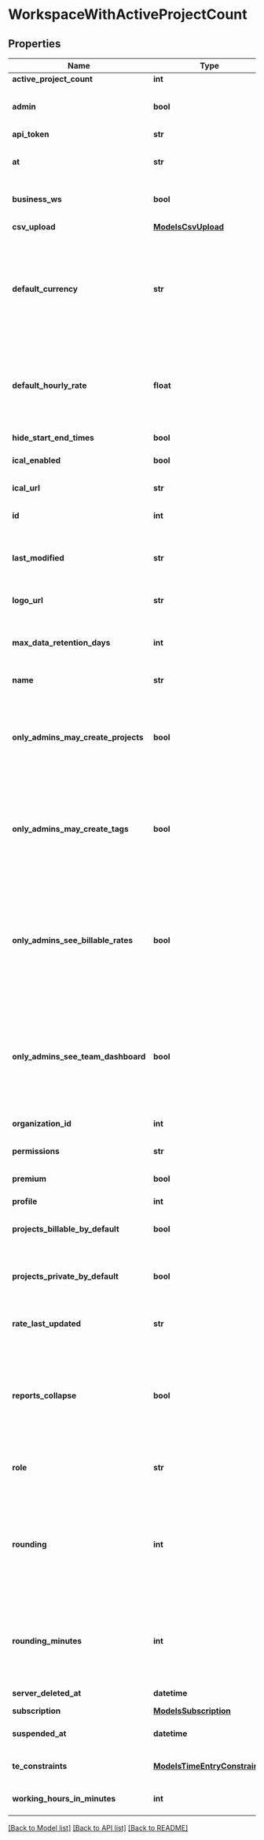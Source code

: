# WorkspaceWithActiveProjectCount

## Properties

Name | Type | Description | Notes
------------ | ------------- | ------------- | -------------
**active_project_count** | **int** |  | [optional] 
**admin** | **bool** | Current user is workspace admin | [optional] 
**api_token** | **str** | deprecated | [optional] 
**at** | **str** | Timestamp of last workspace change | [optional] 
**business_ws** | **bool** | Workspace on Premium subscription | [optional] 
**csv_upload** | [**ModelsCsvUpload**](ModelsCsvUpload.md) | CSV upload data | [optional] 
**default_currency** | **str** | Default currency, premium feature, optional, only for existing WS, will be &#39;USD&#39; initially | [optional] 
**default_hourly_rate** | **float** | The default hourly rate, premium feature, optional, only for existing WS, will be 0.0 initially | [optional] 
**hide_start_end_times** | **bool** |  | [optional] 
**ical_enabled** | **bool** | Calendar integration enabled | [optional] 
**ical_url** | **str** | URL of calendar | [optional] 
**id** | **int** | Identifier of the workspace | [optional] 
**last_modified** | **str** | Last modification of data in the workspace | [optional] 
**logo_url** | **str** | URL of workspace logo | [optional] 
**max_data_retention_days** | **int** | How far back free workspaces can access data. | [optional] 
**name** | **str** | Name of the workspace | [optional] 
**only_admins_may_create_projects** | **bool** | Only admins will be able to create projects, optional, only for existing WS, will be false initially | [optional] 
**only_admins_may_create_tags** | **bool** | Only admins will be able to create tags, optional, only for existing WS, will be false initially | [optional] 
**only_admins_see_billable_rates** | **bool** | Whether only admins will be able to see billable rates, premium feature, optional, only for existing WS. Will be false initially | [optional] 
**only_admins_see_team_dashboard** | **bool** | Only admins will be able to see the team dashboard, optional, only for existing WS, will be false initially | [optional] 
**organization_id** | **int** | Identifier of the organization | [optional] 
**permissions** | **str** | Permissions list | [optional] 
**premium** | **bool** | Workspace on Starter subscription | [optional] 
**profile** | **int** | deprecated | [optional] 
**projects_billable_by_default** | **bool** | New projects billable by default | [optional] 
**projects_private_by_default** | **bool** | Workspace setting for default project visbility. | [optional] 
**rate_last_updated** | **str** | Timestamp of last workspace rate update | [optional] 
**reports_collapse** | **bool** | Whether reports should be collapsed by default, optional, only for existing WS, will be true initially | [optional] 
**role** | **str** | Role of the current user in the workspace | [optional] 
**rounding** | **int** | Default rounding, premium feature, optional, only for existing WS. 0 - nearest, 1 - round up, -1 - round down | [optional] 
**rounding_minutes** | **int** | Default rounding in minutes, premium feature, optional, only for existing WS | [optional] 
**server_deleted_at** | **datetime** | Timestamp of deletion | [optional] 
**subscription** | [**ModelsSubscription**](ModelsSubscription.md) | deprecated | [optional] 
**suspended_at** | **datetime** | Timestamp of suspension | [optional] 
**te_constraints** | [**ModelsTimeEntryConstraints**](ModelsTimeEntryConstraints.md) | Time entry constraints setting | [optional] 
**working_hours_in_minutes** | **int** | Working hours in minutes | [optional] 

[[Back to Model list]](../README.md#documentation-for-models) [[Back to API list]](../README.md#documentation-for-api-endpoints) [[Back to README]](../README.md)


